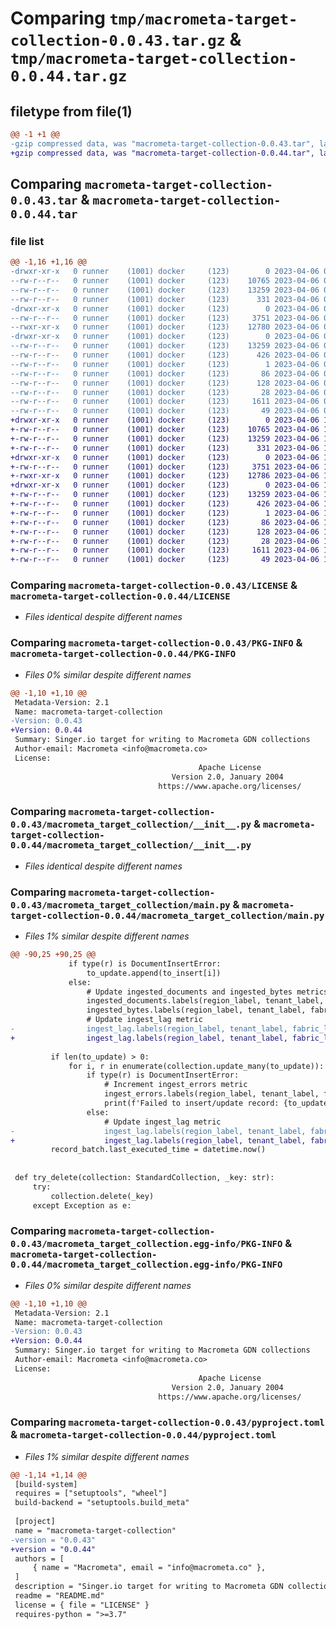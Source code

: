 # Comparing `tmp/macrometa-target-collection-0.0.43.tar.gz` & `tmp/macrometa-target-collection-0.0.44.tar.gz`

## filetype from file(1)

```diff
@@ -1 +1 @@
-gzip compressed data, was "macrometa-target-collection-0.0.43.tar", last modified: Thu Apr  6 09:14:50 2023, max compression
+gzip compressed data, was "macrometa-target-collection-0.0.44.tar", last modified: Thu Apr  6 10:08:30 2023, max compression
```

## Comparing `macrometa-target-collection-0.0.43.tar` & `macrometa-target-collection-0.0.44.tar`

### file list

```diff
@@ -1,16 +1,16 @@
-drwxr-xr-x   0 runner    (1001) docker     (123)        0 2023-04-06 09:14:50.960775 macrometa-target-collection-0.0.43/
--rw-r--r--   0 runner    (1001) docker     (123)    10765 2023-04-06 09:14:20.000000 macrometa-target-collection-0.0.43/LICENSE
--rw-r--r--   0 runner    (1001) docker     (123)    13259 2023-04-06 09:14:50.960775 macrometa-target-collection-0.0.43/PKG-INFO
--rw-r--r--   0 runner    (1001) docker     (123)      331 2023-04-06 09:14:20.000000 macrometa-target-collection-0.0.43/README.md
-drwxr-xr-x   0 runner    (1001) docker     (123)        0 2023-04-06 09:14:50.960775 macrometa-target-collection-0.0.43/macrometa_target_collection/
--rw-r--r--   0 runner    (1001) docker     (123)     3751 2023-04-06 09:14:20.000000 macrometa-target-collection-0.0.43/macrometa_target_collection/__init__.py
--rwxr-xr-x   0 runner    (1001) docker     (123)    12780 2023-04-06 09:14:20.000000 macrometa-target-collection-0.0.43/macrometa_target_collection/main.py
-drwxr-xr-x   0 runner    (1001) docker     (123)        0 2023-04-06 09:14:50.960775 macrometa-target-collection-0.0.43/macrometa_target_collection.egg-info/
--rw-r--r--   0 runner    (1001) docker     (123)    13259 2023-04-06 09:14:50.000000 macrometa-target-collection-0.0.43/macrometa_target_collection.egg-info/PKG-INFO
--rw-r--r--   0 runner    (1001) docker     (123)      426 2023-04-06 09:14:50.000000 macrometa-target-collection-0.0.43/macrometa_target_collection.egg-info/SOURCES.txt
--rw-r--r--   0 runner    (1001) docker     (123)        1 2023-04-06 09:14:50.000000 macrometa-target-collection-0.0.43/macrometa_target_collection.egg-info/dependency_links.txt
--rw-r--r--   0 runner    (1001) docker     (123)       86 2023-04-06 09:14:50.000000 macrometa-target-collection-0.0.43/macrometa_target_collection.egg-info/entry_points.txt
--rw-r--r--   0 runner    (1001) docker     (123)      128 2023-04-06 09:14:50.000000 macrometa-target-collection-0.0.43/macrometa_target_collection.egg-info/requires.txt
--rw-r--r--   0 runner    (1001) docker     (123)       28 2023-04-06 09:14:50.000000 macrometa-target-collection-0.0.43/macrometa_target_collection.egg-info/top_level.txt
--rw-r--r--   0 runner    (1001) docker     (123)     1611 2023-04-06 09:14:20.000000 macrometa-target-collection-0.0.43/pyproject.toml
--rw-r--r--   0 runner    (1001) docker     (123)       49 2023-04-06 09:14:50.960775 macrometa-target-collection-0.0.43/setup.cfg
+drwxr-xr-x   0 runner    (1001) docker     (123)        0 2023-04-06 10:08:30.572777 macrometa-target-collection-0.0.44/
+-rw-r--r--   0 runner    (1001) docker     (123)    10765 2023-04-06 10:08:00.000000 macrometa-target-collection-0.0.44/LICENSE
+-rw-r--r--   0 runner    (1001) docker     (123)    13259 2023-04-06 10:08:30.576777 macrometa-target-collection-0.0.44/PKG-INFO
+-rw-r--r--   0 runner    (1001) docker     (123)      331 2023-04-06 10:08:00.000000 macrometa-target-collection-0.0.44/README.md
+drwxr-xr-x   0 runner    (1001) docker     (123)        0 2023-04-06 10:08:30.572777 macrometa-target-collection-0.0.44/macrometa_target_collection/
+-rw-r--r--   0 runner    (1001) docker     (123)     3751 2023-04-06 10:08:00.000000 macrometa-target-collection-0.0.44/macrometa_target_collection/__init__.py
+-rwxr-xr-x   0 runner    (1001) docker     (123)    12786 2023-04-06 10:08:00.000000 macrometa-target-collection-0.0.44/macrometa_target_collection/main.py
+drwxr-xr-x   0 runner    (1001) docker     (123)        0 2023-04-06 10:08:30.572777 macrometa-target-collection-0.0.44/macrometa_target_collection.egg-info/
+-rw-r--r--   0 runner    (1001) docker     (123)    13259 2023-04-06 10:08:30.000000 macrometa-target-collection-0.0.44/macrometa_target_collection.egg-info/PKG-INFO
+-rw-r--r--   0 runner    (1001) docker     (123)      426 2023-04-06 10:08:30.000000 macrometa-target-collection-0.0.44/macrometa_target_collection.egg-info/SOURCES.txt
+-rw-r--r--   0 runner    (1001) docker     (123)        1 2023-04-06 10:08:30.000000 macrometa-target-collection-0.0.44/macrometa_target_collection.egg-info/dependency_links.txt
+-rw-r--r--   0 runner    (1001) docker     (123)       86 2023-04-06 10:08:30.000000 macrometa-target-collection-0.0.44/macrometa_target_collection.egg-info/entry_points.txt
+-rw-r--r--   0 runner    (1001) docker     (123)      128 2023-04-06 10:08:30.000000 macrometa-target-collection-0.0.44/macrometa_target_collection.egg-info/requires.txt
+-rw-r--r--   0 runner    (1001) docker     (123)       28 2023-04-06 10:08:30.000000 macrometa-target-collection-0.0.44/macrometa_target_collection.egg-info/top_level.txt
+-rw-r--r--   0 runner    (1001) docker     (123)     1611 2023-04-06 10:08:00.000000 macrometa-target-collection-0.0.44/pyproject.toml
+-rw-r--r--   0 runner    (1001) docker     (123)       49 2023-04-06 10:08:30.576777 macrometa-target-collection-0.0.44/setup.cfg
```

### Comparing `macrometa-target-collection-0.0.43/LICENSE` & `macrometa-target-collection-0.0.44/LICENSE`

 * *Files identical despite different names*

### Comparing `macrometa-target-collection-0.0.43/PKG-INFO` & `macrometa-target-collection-0.0.44/PKG-INFO`

 * *Files 0% similar despite different names*

```diff
@@ -1,10 +1,10 @@
 Metadata-Version: 2.1
 Name: macrometa-target-collection
-Version: 0.0.43
+Version: 0.0.44
 Summary: Singer.io target for writing to Macrometa GDN collections
 Author-email: Macrometa <info@macrometa.co>
 License: 
                                          Apache License
                                    Version 2.0, January 2004
                                 https://www.apache.org/licenses/
```

### Comparing `macrometa-target-collection-0.0.43/macrometa_target_collection/__init__.py` & `macrometa-target-collection-0.0.44/macrometa_target_collection/__init__.py`

 * *Files identical despite different names*

### Comparing `macrometa-target-collection-0.0.43/macrometa_target_collection/main.py` & `macrometa-target-collection-0.0.44/macrometa_target_collection/main.py`

 * *Files 1% similar despite different names*

```diff
@@ -90,25 +90,25 @@
             if type(r) is DocumentInsertError:
                 to_update.append(to_insert[i])
             else:
                 # Update ingested_documents and ingested_bytes metrics
                 ingested_documents.labels(region_label, tenant_label, fabric_label, workflow_label).inc()
                 ingested_bytes.labels(region_label, tenant_label, fabric_label, workflow_label).inc(len(json.dumps(r)))
                 # Update ingest_lag metric
-                ingest_lag.labels(region_label, tenant_label, fabric_label, workflow_label).set((datetime.now() - to_insert[i].time_extracted).total_seconds())
+                ingest_lag.labels(region_label, tenant_label, fabric_label, workflow_label).set((datetime.now() - to_insert[i]["time_extracted"]).total_seconds())
 
         if len(to_update) > 0:
             for i, r in enumerate(collection.update_many(to_update)):
                 if type(r) is DocumentInsertError:
                     # Increment ingest_errors metric
                     ingest_errors.labels(region_label, tenant_label, fabric_label, workflow_label).inc()
                     print(f'Failed to insert/update record: {to_update[i]}. {r}')
                 else:
                     # Update ingest_lag metric
-                    ingest_lag.labels(region_label, tenant_label, fabric_label, workflow_label).set((datetime.now() - to_update[i].time_extracted).total_seconds())
+                    ingest_lag.labels(region_label, tenant_label, fabric_label, workflow_label).set((datetime.now() - to_update[i]["time_extracted"]).total_seconds())
         record_batch.last_executed_time = datetime.now()
 
 
 def try_delete(collection: StandardCollection, _key: str):
     try:
         collection.delete(_key)
     except Exception as e:
```

### Comparing `macrometa-target-collection-0.0.43/macrometa_target_collection.egg-info/PKG-INFO` & `macrometa-target-collection-0.0.44/macrometa_target_collection.egg-info/PKG-INFO`

 * *Files 0% similar despite different names*

```diff
@@ -1,10 +1,10 @@
 Metadata-Version: 2.1
 Name: macrometa-target-collection
-Version: 0.0.43
+Version: 0.0.44
 Summary: Singer.io target for writing to Macrometa GDN collections
 Author-email: Macrometa <info@macrometa.co>
 License: 
                                          Apache License
                                    Version 2.0, January 2004
                                 https://www.apache.org/licenses/
```

### Comparing `macrometa-target-collection-0.0.43/pyproject.toml` & `macrometa-target-collection-0.0.44/pyproject.toml`

 * *Files 1% similar despite different names*

```diff
@@ -1,14 +1,14 @@
 [build-system]
 requires = ["setuptools", "wheel"]
 build-backend = "setuptools.build_meta"
 
 [project]
 name = "macrometa-target-collection"
-version = "0.0.43"
+version = "0.0.44"
 authors = [
     { name = "Macrometa", email = "info@macrometa.co" },
 ]
 description = "Singer.io target for writing to Macrometa GDN collections"
 readme = "README.md"
 license = { file = "LICENSE" }
 requires-python = ">=3.7"
```

